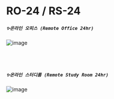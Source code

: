 # RO-24 / RS-24
##### `✨온라인 오피스 (Remote Office 24hr)`
![image](https://user-images.githubusercontent.com/85390315/130614303-d5171c52-ed45-4704-8f95-0502e35420f3.png)

<br><br>

##### `✨온라인 스터디룸 (Remote Study Room 24hr)`
![image](https://user-images.githubusercontent.com/85390315/165500181-ae73fc54-c6d4-4e50-8225-079e9b379e60.png)

